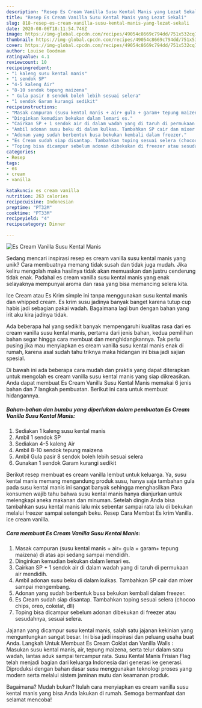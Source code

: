 ```yaml
---
description: "Resep Es Cream Vanilla Susu Kental Manis yang Lezat Sekali"
title: "Resep Es Cream Vanilla Susu Kental Manis yang Lezat Sekali"
slug: 818-resep-es-cream-vanilla-susu-kental-manis-yang-lezat-sekali
date: 2020-08-06T18:11:54.746Z
image: https://img-global.cpcdn.com/recipes/49054c8669c794dd/751x532cq70/es-cream-vanilla-susu-kental-manis-foto-resep-utama.jpg
thumbnail: https://img-global.cpcdn.com/recipes/49054c8669c794dd/751x532cq70/es-cream-vanilla-susu-kental-manis-foto-resep-utama.jpg
cover: https://img-global.cpcdn.com/recipes/49054c8669c794dd/751x532cq70/es-cream-vanilla-susu-kental-manis-foto-resep-utama.jpg
author: Louise Goodman
ratingvalue: 4.1
reviewcount: 10
recipeingredient:
- "1 kaleng susu kental manis"
- "1 sendok SP"
- "4-5 kaleng Air"
- "8-10 sendok tepung maizena"
- " Gula pasir 8 sendok boleh lebih sesuai selera"
- "1 sendok Garam kurangi sedikit"
recipeinstructions:
- "Masak campuran (susu kental manis + air+ gula + garam+ tepung maizena) di atas api sedang sampai mendidih."
- "Dinginkan kemudian bekukan dalam lemari es."
- "Cairkan SP + 1 sendok air di dalam wadah yang di taruh di permukaan air mendidih."
- "Ambil adonan susu beku di dalam kulkas. Tambahkan SP cair dan mixer sampai mengembang."
- "Adonan yang sudah berbentuk busa bekukan kembali dalam freezer."
- "Es Cream sudah siap disantap. Tambahkan toping sesuai selera (chocoo chips, oreo, cokelat, dll)"
- "Toping bisa dicampur sebelum adonan dibekukan di freezer atau sesudahnya, sesuai selera."
categories:
- Resep
tags:
- es
- cream
- vanilla

katakunci: es cream vanilla 
nutrition: 263 calories
recipecuisine: Indonesian
preptime: "PT32M"
cooktime: "PT33M"
recipeyield: "4"
recipecategory: Dinner

---
```



![Es Cream Vanilla Susu Kental Manis](https://img-global.cpcdn.com/recipes/49054c8669c794dd/751x532cq70/es-cream-vanilla-susu-kental-manis-foto-resep-utama.jpg)

Sedang mencari inspirasi resep es cream vanilla susu kental manis yang unik? Cara membuatnya memang tidak susah dan tidak juga mudah. Jika keliru mengolah maka hasilnya tidak akan memuaskan dan justru cenderung tidak enak. Padahal es cream vanilla susu kental manis yang enak selayaknya mempunyai aroma dan rasa yang bisa memancing selera kita.

Ice Cream atau Es Krim simple ini tanpa menggunakan susu kental manis dan whipped cream. Es krim susu jadinya banyak banget karena tutup cup habis jadi sebagian pakai wadah. Bagaimana lagi bun dengan bahan yang irit aku kira jadinya tidak.

Ada beberapa hal yang sedikit banyak mempengaruhi kualitas rasa dari es cream vanilla susu kental manis, pertama dari jenis bahan, kedua pemilihan bahan segar hingga cara membuat dan menghidangkannya. Tak perlu pusing jika mau menyiapkan es cream vanilla susu kental manis enak di rumah, karena asal sudah tahu triknya maka hidangan ini bisa jadi sajian spesial.


Di bawah ini ada beberapa cara mudah dan praktis yang dapat diterapkan untuk mengolah es cream vanilla susu kental manis yang siap dikreasikan. Anda dapat membuat Es Cream Vanilla Susu Kental Manis memakai 6 jenis bahan dan 7 langkah pembuatan. Berikut ini cara untuk membuat hidangannya.

<!--inarticleads1-->

##### Bahan-bahan dan bumbu yang diperlukan dalam pembuatan Es Cream Vanilla Susu Kental Manis:

1. Sediakan 1 kaleng susu kental manis
1. Ambil 1 sendok SP
1. Sediakan 4-5 kaleng Air
1. Ambil 8-10 sendok tepung maizena
1. Ambil  Gula pasir 8 sendok boleh lebih sesuai selera
1. Gunakan 1 sendok Garam kurangi sedikit


Berikut resep membuat es cream vanilla lembut untuk keluarga. Ya, susu kental manis memang mengandung produk susu, hanya saja tambahan gula pada susu kental manis ini sangat banyak sehingga menghasilkan Para konsumen wajib tahu bahwa susu kental manis hanya dianjurkan untuk melengkapi aneka makanan dan minuman. Setelah dingin Anda bisa tambahkan susu kental manis lalu mix sebentar sampai rata lalu di bekukan melalui freezer sampai setengah beku. Resep Cara Membat Es krim Vanilla. ice cream vanilla. 

<!--inarticleads2-->

##### Cara membuat Es Cream Vanilla Susu Kental Manis:

1. Masak campuran (susu kental manis + air+ gula + garam+ tepung maizena) di atas api sedang sampai mendidih.
1. Dinginkan kemudian bekukan dalam lemari es.
1. Cairkan SP + 1 sendok air di dalam wadah yang di taruh di permukaan air mendidih.
1. Ambil adonan susu beku di dalam kulkas. Tambahkan SP cair dan mixer sampai mengembang.
1. Adonan yang sudah berbentuk busa bekukan kembali dalam freezer.
1. Es Cream sudah siap disantap. Tambahkan toping sesuai selera (chocoo chips, oreo, cokelat, dll)
1. Toping bisa dicampur sebelum adonan dibekukan di freezer atau sesudahnya, sesuai selera.


Jajanan yang dicampur susu kental manis, salah satu jajanan kekinian yang menguntungkan sangat besar. Ini bisa jadi inspirasi dan peluang usaha buat Anda. Langkah Untuk Membuat Es Cream Coklat dan Vanilla Walls : Masukan susu kental manis, air, tepung maizena, serta telur dalam satu wadah, lantas aduk sampai tercampur rata. Susu Kental Manis Frisian Flag telah menjadi bagian dari keluarga Indonesia dari generasi ke generasi. Diproduksi dengan bahan dasar susu menggunakan teknologi proses yang modern serta melalui sistem jaminan mutu dan keamanan produk. 

Bagaimana? Mudah bukan? Itulah cara menyiapkan es cream vanilla susu kental manis yang bisa Anda lakukan di rumah. Semoga bermanfaat dan selamat mencoba!
